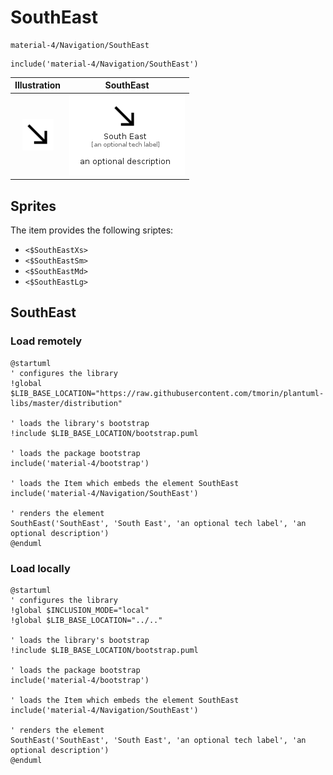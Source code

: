 # SouthEast


```text
material-4/Navigation/SouthEast
```

```text
include('material-4/Navigation/SouthEast')
```



| Illustration | SouthEast |
| :---: | :---: |
| ![illustration for Illustration](../../material-4/Navigation/SouthEast.png) | ![illustration for SouthEast](../../material-4/Navigation/SouthEast.Local.png) |



## Sprites
The item provides the following sriptes:

- `<$SouthEastXs>`
- `<$SouthEastSm>`
- `<$SouthEastMd>`
- `<$SouthEastLg>`





## SouthEast

### Load remotely
```plantuml
@startuml
' configures the library
!global $LIB_BASE_LOCATION="https://raw.githubusercontent.com/tmorin/plantuml-libs/master/distribution"

' loads the library's bootstrap
!include $LIB_BASE_LOCATION/bootstrap.puml

' loads the package bootstrap
include('material-4/bootstrap')

' loads the Item which embeds the element SouthEast
include('material-4/Navigation/SouthEast')

' renders the element
SouthEast('SouthEast', 'South East', 'an optional tech label', 'an optional description')
@enduml
```

### Load locally
```plantuml
@startuml
' configures the library
!global $INCLUSION_MODE="local"
!global $LIB_BASE_LOCATION="../.."

' loads the library's bootstrap
!include $LIB_BASE_LOCATION/bootstrap.puml

' loads the package bootstrap
include('material-4/bootstrap')

' loads the Item which embeds the element SouthEast
include('material-4/Navigation/SouthEast')

' renders the element
SouthEast('SouthEast', 'South East', 'an optional tech label', 'an optional description')
@enduml
```

